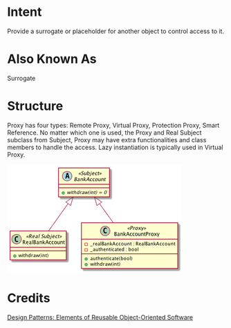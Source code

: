 # Intent
Provide a surrogate or placeholder for another object to control access to it.

# Also Known As
Surrogate

# Structure
Proxy has four types: Remote Proxy, Virtual Proxy, Protection Proxy, Smart Reference. No matter which one is used, the Proxy and Real Subject subclass from Subject, Proxy may have extra functionalities and class members to handle the access. Lazy instantiation is typically used in Virtual Proxy.

!["Proxy"](./doc/proxy.png "Proxy")

# Credits
[Design Patterns: Elements of Reusable Object-Oriented Software](http://www.amazon.com/Design-Patterns-Elements-Reusable-Object-Oriented/dp/0201633612)
